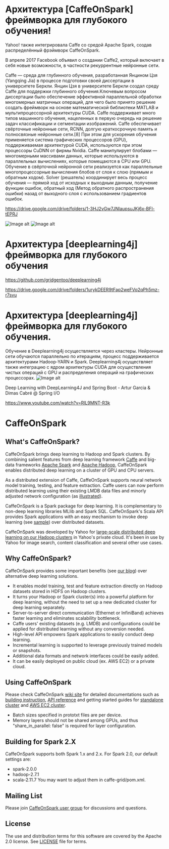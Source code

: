 # Архитектура [CaffeOnSpark]  фреймворка для глубокого обучения!
Yahoo! также интегрировала Caffe со средой Apache Spark, создав распределённый фрэймворк CaffeOnSpark.

В апреле 2017 Facebook объявил о создании Caffe2, который включает в себя новые возможности, в частности рекуррентные нейронные сети.

Caffe — среда для глубинного обучения, разработанная Янцином Цзя (Yangqing Jia) в процессе подготовки своей диссертации в университете Беркли. Янцин Цзя в университете Беркли создал среду Caffe для поддержки глубинного обучения.Ключевым вопросом диссертации было обеспечение эффективной параллельной обработки многомерных матричных операций, для чего было принято решение создать фреймворк на основе математической библиотеки MATLAB и мультипроцессорной архитектуры CUDA.  Caffe поддерживает много типов машинного обучения, нацеленных в первую очередь на решение задач классификации и сегментации изображений. Caffe обеспечивает свёрточные нейронные сети, RCNN, долгую краткосрочную память и полносвязные нейронные сети.[8] При этом для ускорения обучения применяется система графических процессоров (GPU), поддерживаемая архитектурой CUDA, иcпользуются при этом процессоры CuDNN от фирмы Nvidia.  Caffe манипулирует блобами — многомерными массивами данных, которые используются в параллельных вычислениях, которые помещаются в CPU или GPU. Обучение в cвёрточной нейронной сети реализуется как параллельные многопроцессорные вычисления блобов от слоя к слою (прямым и обратным ходом). Solver (решатель) координирует весь процесс обучения — прямой ход от исходных к выходным данным, получение функции ошибок, обратный ход (Метод обратного распространения ошибки) назад от выходного слоя с использованием градиентов ошибок. 

https://drive.google.com/drive/folders/1-3HJ2vGw7JNlaupsuJKj6x-BFl-tEPRJ

![Image alt](https://78.media.tumblr.com/ca004ff94918dca10d533cd118c8a914/tumblr_inline_o2vo8lJDh81t17fny_540.jpg)
![Image alt](https://pbs.twimg.com/media/DZqtEIVX0AAd2bQ.jpg)

# Архитектура [deeplearning4j]  фреймворка для глубокого обучения
https://github.com/gridgentoo/deeplearning4j

https://drive.google.com/drive/folders/1urykDEER9tFap2weFVq2qPh5mz-r7svu

# Архитектура [deeplearning4j] фреймворка для глубокого обучения. 
Обучение в Deeplearning4j осуществляется через кластеры. Нейронные сети обучаются параллельно по итерациям, процесс поддерживается архитектурами Hadoop-YARN и Spark. Deeplearning4j осуществляет также интеграцию с ядром архитектуры CUDA для осуществления чистых операций с GPU и распределения операций на графических процессорах.
![Image alt](https://i2.wp.com/mesutpiskin.com/blog/wp-content/uploads/2017/09/dl4j-eco-tr.jpg.jpg)

Deep Learning with DeepLearning4J and Spring Boot - Artur Garcia & Dimas Cabré @ Spring I/O 

https://www.youtube.com/watch?v=RlL9MNT-R3k


<!--
Copyright 2016 Yahoo Inc.
Licensed under the terms of the Apache 2.0 license.
Please see LICENSE file in the project root for terms.
-->
# CaffeOnSpark

## What's CaffeOnSpark?

CaffeOnSpark brings deep learning to Hadoop and Spark clusters.  By
combining salient features from deep learning framework
[Caffe](https://github.com/BVLC/caffe) and big-data frameworks [Apache
Spark](http://spark.apache.org/) and [Apache Hadoop](http://hadoop.apache.org/), CaffeOnSpark enables distributed
deep learning on a cluster of GPU and CPU servers.

As a distributed extension of Caffe, CaffeOnSpark supports neural
network model training, testing, and feature extraction.  Caffe users
can now perform distributed learning using their existing LMDB data
files and minorly adjusted network configuration (as
[illustrated](../master/data/lenet_memory_train_test.prototxt#L10-L12)).

CaffeOnSpark is a Spark package for deep learning. It is complementary
to non-deep learning libraries MLlib and Spark SQL.
CaffeOnSpark's Scala API provides Spark applications with an easy
mechanism to invoke deep learning (see
[sample](../master/caffe-grid/src/main/scala/com/yahoo/ml/caffe/examples/MyMLPipeline.scala))
over distributed datasets.

CaffeOnSpark was developed by Yahoo for [large-scale distributed deep
learning on our Hadoop
clusters](http://yahoohadoop.tumblr.com/post/129872361846/large-scale-distributed-deep-learning-on-hadoop)
in Yahoo's private cloud.  It's been in use by Yahoo for image search,
content classification and several other use cases.

## Why CaffeOnSpark?

CaffeOnSpark provides some important benefits (see [our blog](http://yahoohadoop.tumblr.com/post/139916563586/caffeonspark-open-sourced-for-distributed-deep)) over alternative deep learning solutions.  

* It enables model training, test and feature extraction directly on Hadoop datasets stored in HDFS on Hadoop clusters.
* It turns your Hadoop or Spark cluster(s) into a powerful platform for deep learning, without the need to set up a new dedicated cluster for deep learning separately.
* Server-to-server direct communication (Ethernet or InfiniBand) achieves faster learning and eliminates scalability bottleneck. 
* Caffe users' existing datasets (e.g. LMDB) and configurations could be applied for distributed learning without any conversion needed.
* High-level API empowers Spark applications to easily conduct deep learning. 
* Incremental learning is supported to leverage previously trained models or snapshots. 
* Additional data formats and network interfaces could be easily added.
* It can be easily deployed on public cloud (ex. AWS EC2) or a private cloud.

## Using CaffeOnSpark

Please check CaffeOnSpark [wiki site](../../wiki) for detailed
documentations such as [building instruction](../../wiki/build), [API
reference](http://yahoo.github.io/CaffeOnSpark/scala_doc/#com.yahoo.ml.caffe.package)
and getting started guides for [standalone
cluster](../../wiki/GetStarted_local) and [AWS EC2
cluster](../../wiki/GetStarted_EC2).


* Batch sizes specified in prototxt files are per device.
* Memory layers should not be shared among GPUs, and thus "share_in_parallel: false" is required for layer configuration.

## Building for Spark 2.X

CaffeOnSpark supports both Spark 1.x and 2.x. For Spark 2.0, our default settings are:
  - spark-2.0.0
  - hadoop-2.7.1
  - scala-2.11.7
You may want to adjust them in caffe-grid/pom.xml.

 
## Mailing List

Please join [CaffeOnSpark user
group](https://groups.google.com/forum/#!forum/caffeonspark-users) for
discussions and questions.


## License

The use and distribution terms for this software are covered by the
Apache 2.0 license. See [LICENSE](LICENSE.txt) file for terms.
